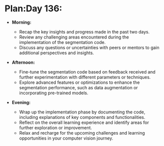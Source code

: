 

# Plan:**Day 136:**

- **Morning:**
  - Recap the key insights and progress made in the past two days.
  - Review any challenging areas encountered during the implementation of the segmentation code.
  - Discuss any questions or uncertainties with peers or mentors to gain additional perspectives and insights.

- **Afternoon:**
  - Fine-tune the segmentation code based on feedback received and further experimentation with different parameters or techniques.
  - Explore advanced features or optimizations to enhance the segmentation performance, such as data augmentation or incorporating pre-trained models.

- **Evening:**
  - Wrap up the implementation phase by documenting the code, including explanations of key components and functionalities.
  - Reflect on the overall learning experience and identify areas for further exploration or improvement.
  - Relax and recharge for the upcoming challenges and learning opportunities in your computer vision journey.